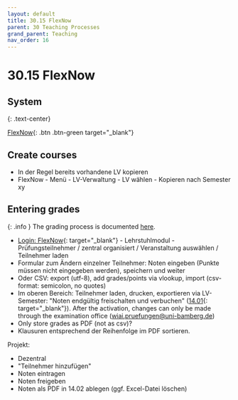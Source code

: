 ```yaml
---
layout: default
title: 30.15 FlexNow
parent: 30 Teaching Processes
grand_parent: Teaching
nav_order: 16
---
```


# 30.15 FlexNow


## System

{: .text-center}

[FlexNow](https://fn2web.zuv.uni-bamberg.de/FN2AUTH/FN2AuthServlet?op=Login){: .btn .btn-green target="_blank"}

## Create courses

- In der Regel bereits vorhandene LV kopieren
- FlexNow - Menü - LV-Verwaltung - LV wählen - Kopieren nach Semester xy

## Entering grades

{: .info }
The grading process is documented [here](30.59.exams.html).

- [Login: FlexNow](https://fn2web.zuv.uni-bamberg.de/FN2AUTH/FN2AuthServlet?op=Login){: target="_blank"} - Lehrstuhlmodul - Prüfungsteilnehmer / zentral organisiert / Veranstaltung auswählen / Teilnehmer laden
- Formular zum Ändern einzelner Teilnehmer: Noten eingeben (Punkte müssen nicht eingegeben werden), speichern und weiter
- Oder CSV: export (utf-8), add grades/points via vlookup, import (csv-format: semicolon, no quotes)
- Im oberen Bereich: Teilnehmer laden, drucken, exportieren via LV-Semester:
"Noten endgültig freischalten und verbuchen" ([14.01](https://nc-2272638881871040784.nextcloud-ionos.com/index.php/apps/files/?dir=/10-lab/14_grades/01_lectures&fileid=71){: target="_blank"}). After the activation, changes can only be made through the examination office (wiai.pruefungen@uni-bamberg.de)
- Only store grades as PDF (not as csv)?
- Klausuren entsprechend der Reihenfolge im PDF sortieren.

Projekt:

- Dezentral
- "Teilnehmer hinzufügen"
- Noten eintragen
- Noten freigeben
- Noten als PDF in 14.02 ablegen (ggf. Excel-Datei löschen)
